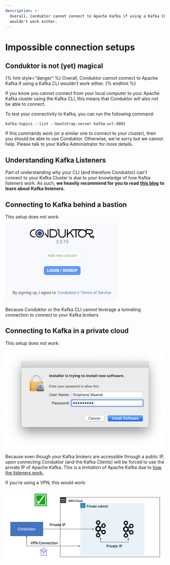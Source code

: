 ```yaml
---
description: >-
  Overall, Conduktor cannot connect to Apache Kafka if using a Kafka CLI
  wouldn't work either.
---
```


# Impossible connection setups

## Conduktor is not \(yet\) magical

{% hint style="danger" %}
Overall, Conduktor cannot connect to Apache Kafka if using a Kafka CLI wouldn't work either.
{% endhint %}

If you know you cannot connect from your local computer to your Apache Kafka cluster using the Kafka CLI, this means that Conduktor will also not be able to connect. 

To test your connectivity to Kafka, you can run the following command:

```text
kafka-topics --list --bootstrap-server kafka-url:9092
```

If this commands work \(or a similar one to connect to your cluster\), then you should be able to use Conduktor. Otherwise, we're sorry but we cannot help. Please talk to your Kafka Administrator for more details. 

## Understanding Kafka Listeners

Part of understanding why your CLI \(and therefore Conduktor\) can't connect to your Kafka Cluster is due to your knowledge of how Kafka listeners work. As such, **we heavily recommend for you to read** [**this blog**](https://rmoff.net/2018/08/02/kafka-listeners-explained/) **to learn about Kafka listeners.**

## Connecting to Kafka behind a bastion

This setup does not work:

![](../.gitbook/assets/image%20%288%29.png)

Because Conduktor or the Kafka CLI cannot leverage a tunneling connection to connect to your Kafka brokers

## Connecting to Kafka in a private cloud

This setup does not work:

![](../.gitbook/assets/image%20%283%29.png)

Because even though your Kafka brokers are accessible through a public IP, upon connecting Conduktor \(and the Kafka Clients\) will be forced to use the private IP of Apache Kafka. This is a limitation of Apache Kafka due to [how the listeners work.](https://rmoff.net/2018/08/02/kafka-listeners-explained/)

If you're using a VPN, this would work:

![Using a VPN makes your local computer part of the private network](../.gitbook/assets/image%20%2835%29.png)





